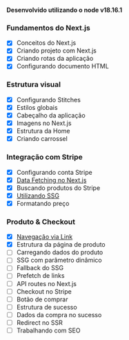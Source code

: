 **Desenvolvido utilizando o node v18.16.1**

### Fundamentos do Next.js

- [x] Conceitos do Next.js
- [x] Criando projeto com Next.js
- [x] Criando rotas da aplicação
- [x] Configurando documento HTML

### Estrutura visual

- [x] Configurando Stitches
- [x] Estilos globais
- [x] Cabeçalho da aplicação
- [x] Imagens no Next.js
- [x] Estrutura da Home
- [x] Criando carrossel

### Integração com Stripe

- [x] Configurando conta Stripe
- [x] [Data Fetching no Next.js](https://rosiele-david.notion.site/Data-Fetching-no-Next-js-191c0a77e65f4313a46b789534bd78a0?pvs=4)
- [x] Buscando produtos do Stripe
- [x] [Utilizando SSG](https://rosiele-david.notion.site/Utilizando-SSG-8cb4f2e8457d4c5f8bc854b228340bed?pvs=4)
- [x] Formatando preço

### Produto & Checkout

- [x] [Navegação via Link](https://rosiele-david.notion.site/Navega-o-via-Link-7a07a7fea51842f0aabfc53329b4cfea?pvs=4)
- [x] Estrutura da página de produto
- [ ] Carregando dados do produto
- [ ] SSG com parâmetro dinâmico
- [ ] Fallback do SSG
- [ ] Prefetch de links
- [ ] API routes no Next.js
- [ ] Checkout no Stripe
- [ ] Botão de comprar
- [ ] Estrutura de sucesso
- [ ] Dados da compra no sucesso
- [ ] Redirect no SSR
- [ ] Trabalhando com SEO

